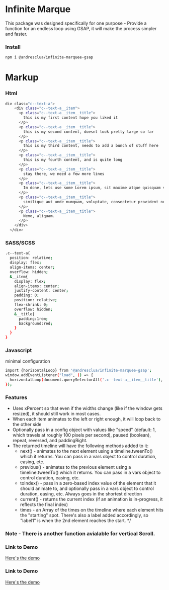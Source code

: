 # Infinite Marque
This package was designed specifically for one purpose - Provide a function for an endless loop using GSAP, it will make the process simpler and faster.

### Install
```sh
npm i @andresclua/infinite-marquee-gsap
```

# Markup

### Html
```sh
div class="c--text-a">
    <div class="c--text-a__item">
      <p class="c--text-a__item__title">
        this is my first content hope you liked it
      </p>  
      <p class="c--text-a__item__title">
        this is my second content, doesnt look pretty large so far
      </p>  
      <p class="c--text-a__item__title">
        this is my third content, needs to add a bunch of stuff here
      </p>  
      <p class="c--text-a__item__title">
        this is my fourth content, and is quite long
      </p>  
      <p class="c--text-a__item__title">
        stay there, we need a few more lines
      </p>  
      <p class="c--text-a__item__title">
        Im done, lets use some Lorem ipsum, sit maxime atque quisquam voluptatum accusantium.
      </p>
      <p class="c--text-a__item__title">
        similique aut unde numquam, voluptate, consectetur provident nostrum,
      </p>
      <p class="c--text-a__item__title">
        Nemo, aliquam.
      </p> 
    </div>
  </div>
```

### SASS/SCSS
```sh
.c--text-a{
  position: relative;
  display: flex;
  align-items: center;
  overflow: hidden;
  &__item{
    display: flex;
    align-items: center;
    justify-content: center;
    padding: 0;
    position: relative;
    flex-shrink: 0;
    overflow: hidden;
    &__title{
      padding:1rem;
      background:red;
    }
  }
}
```

### Javascript
minimal configuration
```sh
import {horizontalLoop} from '@andresclua/infinite-marquee-gsap';
window.addEventListener("load", () => {
  horizontalLoop(document.querySelectorAll('.c--text-a__item__title'),  {paused: false,repeat:-1});
});
```


### Features
 - Uses xPercent so that even if the widths change (like if the window gets resized), it should still work in most cases.
 - When each item animates to the left or right enough, it will loop back to the other side
 - Optionally pass in a config object with values like "speed" (default: 1, which travels at roughly 100 pixels per second), paused (boolean),  repeat, reversed, and paddingRight.
 - The returned timeline will have the following methods added to it:
   - next() - animates to the next element using a timeline.tweenTo() which it returns. You can pass in a vars object to control duration, easing, etc.
   - previous() - animates to the previous element using a timeline.tweenTo() which it returns. You can pass in a vars object to control duration, easing, etc.
   - toIndex() - pass in a zero-based index value of the element that it should animate to, and optionally pass in a vars object to control duration, easing, etc. Always goes in the shortest direction
   - current() - returns the current index (if an animation is in-progress, it reflects the final index)
   - times - an Array of the times on the timeline where each element hits the "starting" spot. There's also a label added accordingly, so "label1" is when the 2nd element reaches the start.
 */

### Note - There is another function avialable for vertical Scroll.

### Link to Demo
[Here's the demo](https://andresclua.github.io/infinite-marquee/) 

### Link to Demo
[Here's the demo](https://andresclua.github.io/infinite-marquee/)

